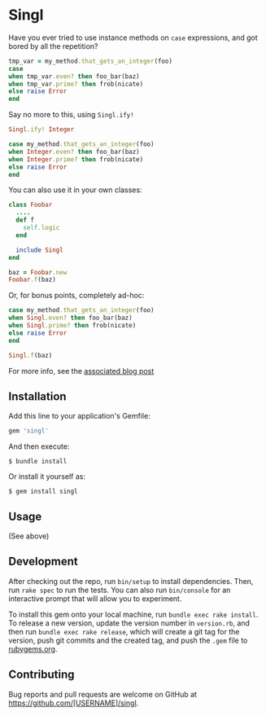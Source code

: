 # Singl

Have you ever tried to use instance methods on `case` expressions,
and got bored by all the repetition?

```ruby
tmp_var = my_method.that_gets_an_integer(foo)
case
when tmp_var.even? then foo_bar(baz)
when tmp_var.prime? then frob(nicate)
else raise Error
end
```
Say no more to this, using `Singl.ify!`

```ruby
Singl.ify! Integer

case my_method.that_gets_an_integer(foo)
when Integer.even? then foo_bar(baz)
when Integer.prime? then frob(nicate)
else raise Error
end
```

You can also use it in your own classes:

```ruby
class Foobar
  ....
  def f
    self.logic
  end

  include Singl
end

baz = Foobar.new
Foobar.f(baz)
```

Or, for bonus points, completely ad-hoc:

```ruby
case my_method.that_gets_an_integer(foo)
when Singl.even? then foo_bar(baz)
when Singl.prime? then frob(nicate)
else raise Error
end

Singl.f(baz)
```

For more info, see the [associated blog post][]

[associated blog post]: http://web.ist.utl.pt/ist186503/posts/008_Ruby-turning-instance-methods-into-class-methods.html


## Installation

Add this line to your application's Gemfile:

```ruby
gem 'singl'
```

And then execute:

    $ bundle install

Or install it yourself as:

    $ gem install singl

## Usage

(See above)

## Development

After checking out the repo, run `bin/setup` to install dependencies. Then, run `rake spec` to run the tests. You can also run `bin/console` for an interactive prompt that will allow you to experiment.

To install this gem onto your local machine, run `bundle exec rake install`. To release a new version, update the version number in `version.rb`, and then run `bundle exec rake release`, which will create a git tag for the version, push git commits and the created tag, and push the `.gem` file to [rubygems.org](https://rubygems.org).

## Contributing

Bug reports and pull requests are welcome on GitHub at https://github.com/[USERNAME]/singl.
